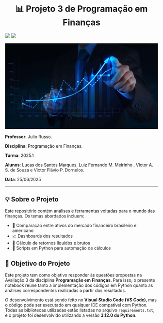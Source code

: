 
<h1 align="center">📊 Projeto 3 de Programação em Finanças</h1>



<p align="left">
  <img src="https://img.shields.io/badge/Python-3776AB?style=for-the-badge&logo=python&logoColor=white"/>
  <img src="https://img.shields.io/badge/Finance-Data%20Analysis-blue?style=for-the-badge"/>


<p align="center">
  <img src="foto/Invest.jpg" width="600"/>
</p>


**Professor**: Julio Russo.

**Disciplina**: Programação em Finanças.

**Turma**: 2025.1

**Alunos**: Lucas dos Santos Marques, Luiz Fernando M. Meirinho , Victor A. S. de Souza e Victor Flávio P. Dornelos.

**Data**: 25/06/2025

---
## 💡 Sobre o Projeto

Este repositório contém análises e ferramentas voltadas para o mundo das finanças. Os temas abordados incluem:

- 🧮 Comparação entre ativos do mercado financeiro brasileiro e americano
- 📈 Dashboards dos resultados
- 🧾 Cálculo de retornos líquidos e brutos
- 🐍 Scripts em Python para automação de cálculos

## 📌 Objetivo do Projeto

Este projeto tem como objetivo responder às questões propostas na Avaliação 3 da disciplina **Programação em Finanças**. Para isso, o presente notebook reúne tanto a implementação dos códigos em Python quanto as análises correspondentes realizadas a partir dos resultados.

O desenvolvimento está sendo feito no **Visual Studio Code (VS Code)**, mas o código pode ser executado em qualquer IDE compatível com Python. Todas as bibliotecas utilizadas estão listadas no arquivo `requirements.txt`, e o projeto foi desenvolvido utilizando a versão **3.12.0 do Python**.
